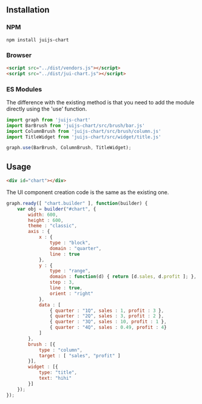 ## Installation

### NPM
```bash
npm install juijs-chart
```

### Browser

```html
<script src="../dist/vendors.js"></script>
<script src="../dist/jui-chart.js"></script>
```

### ES Modules

The difference with the existing method is that you need to add the module directly using the 'use' function.

```js
import graph from 'juijs-chart'
import BarBrush from 'juijs-chart/src/brush/bar.js'
import ColumnBrush from 'juijs-chart/src/brush/column.js'
import TitleWidget from 'juijs-chart/src/widget/title.js'

graph.use(BarBrush, ColumnBrush, TitleWidget);
```

## Usage

```html
<div id="chart"></div>
```

The UI component creation code is the same as the existing one.

```js
graph.ready([ "chart.builder" ], function(builder) {
    var obj = builder("#chart", {
        width: 600,
        height : 600,
        theme : "classic",
        axis : {
            x : {
                type : "block",
                domain : "quarter",
                line : true
            },
            y : {
                type : "range",
                domain : function(d) { return [d.sales, d.profit ]; },
                step : 3,
                line : true,
                orient : "right"
            },
            data : [
                { quarter : "1Q", sales : 1, profit : 3 },
                { quarter : "2Q", sales : 3, profit : 2 },
                { quarter : "3Q", sales : 10, profit : 1 },
                { quarter : "4Q", sales : 0.49, profit : 4}
            ]
        },
        brush : [{
            type : "column",
            target : [ "sales", "profit" ]
        }],
        widget : [{
            type: "title",
            text: "hihi"
        }]
    });
});
```
